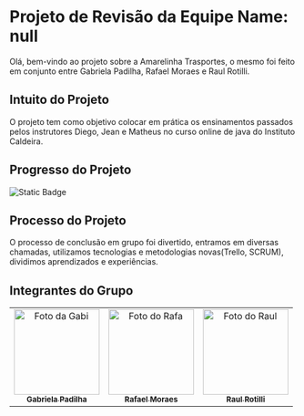 # Projeto de Revisão da Equipe Name: null

Olá, bem-vindo ao projeto sobre a Amarelinha Trasportes, o mesmo foi feito em conjunto entre Gabriela Padilha, Rafael Moraes e Raul Rotilli.

## Intuito do Projeto

O projeto tem como objetivo colocar em prática os ensinamentos passados pelos instrutores Diego, Jean e Matheus no curso online de java do Instituto Caldeira.

## Progresso do Projeto

![Static Badge](https://img.shields.io/badge/STATUS-Finalizado-green)

## Processo do Projeto

O processo de conclusão em grupo foi divertido, entramos em diversas chamadas, utilizamos tecnologias e metodologias novas(Trello, SCRUM), dividimos aprendizados e experiências.

## Integrantes do Grupo
<table align="center">
    <tr>
        <td align="center">
        <a href="#">
            <img src=https://user-images.githubusercontent.com/135690957/280848976-e4f0ee1d-4258-45c1-b127-c8093a562ffe.jpeg width="150px" height="150px" alt="Foto da Gabi"/><br>
            <sub>
            <b>Gabriela Padilha</b>
            </sub>
        </a>
        </td>
        <td align="center">
        <a href="#">
            <img src=https://user-images.githubusercontent.com/135690957/280850138-128257c3-e131-418f-83b5-dc23a3af1719.jpeg width="150px" height="150px" alt="Foto do Rafa"/><br>
            <sub>
            <b>Rafael Moraes</b>
            </sub>
        </a>
        </td>
        <td align="center">
        <a href="#">
            <img src=https://user-images.githubusercontent.com/135690957/280822947-13c57a6f-62e3-4a88-a43c-3fd4d39ae6a9.jpg width="150px" height="150px" alt="Foto do Raul"/><br>
            <sub>
            <b>Raul Rotilli</b>
            </sub>
        </a>
        </td>
  </tr>
</table>
